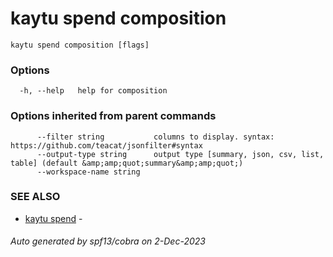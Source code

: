 # kaytu spend composition



```
kaytu spend composition [flags]
```

### Options

```
  -h, --help   help for composition
```

### Options inherited from parent commands

```
      --filter string           columns to display. syntax: https://github.com/teacat/jsonfilter#syntax
      --output-type string      output type [summary, json, csv, list, table] (default &amp;amp;quot;summary&amp;amp;quot;)
      --workspace-name string   
```

### SEE ALSO

* [kaytu spend](kaytu_spend)	 - 

###### Auto generated by spf13/cobra on 2-Dec-2023
